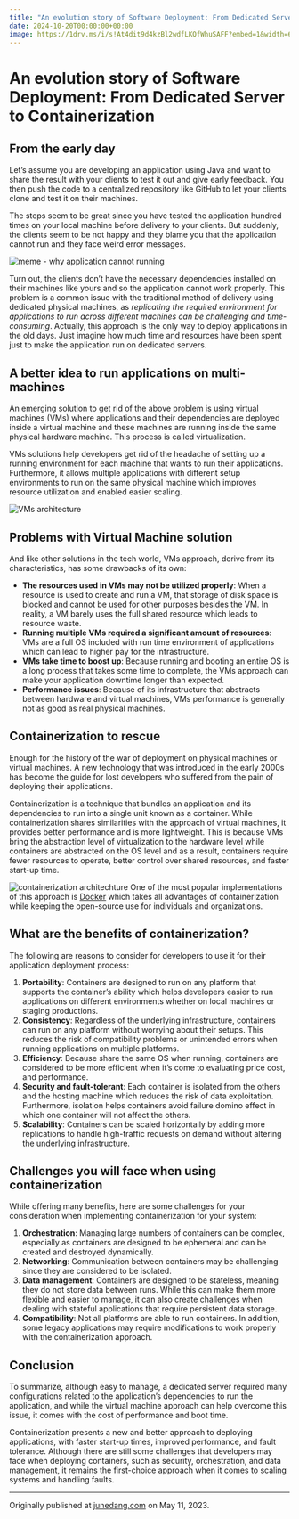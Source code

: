 ```yaml
---
title: "An evolution story of Software Deployment: From Dedicated Server to Containerization"
date: 2024-10-20T00:00:00+00:00
image: https://1drv.ms/i/s!At4dit9d4kzBl2wdfLKQfWhuSAFF?embed=1&width=660
---
```


# An evolution story of Software Deployment: From Dedicated Server to Containerization

## From the early day
Let’s assume you are developing an application using Java and want to share the result with your clients to test it out and give early feedback. You then push the code to a centralized repository like GitHub to let your clients clone and test it on their machines.

The steps seem to be great since you have tested the application hundred times on your local machine before delivery to your clients. But suddenly, the clients seem to be not happy and they blame you that the application cannot run and they face weird error messages.

![meme - why application cannot running](https://1drv.ms/i/s!At4dit9d4kzBl22QHh7Ecv14diZB?embed=1&width=660)

Turn out, the clients don’t have the necessary dependencies installed on their machines like yours and so the application cannot work properly. This problem is a common issue with the traditional method of delivery using dedicated physical machines, as _replicating the required environment for applications to run across different machines can be challenging and time-consuming_. Actually, this approach is the only way to deploy applications in the old days. Just imagine how much time and resources have been spent just to make the application run on dedicated servers.

## A better idea to run applications on multi-machines
An emerging solution to get rid of the above problem is using virtual machines (VMs) where applications and their dependencies are deployed inside a virtual machine and these machines are running inside the same physical hardware machine. This process is called virtualization.

VMs solutions help developers get rid of the headache of setting up a running environment for each machine that wants to run their applications. Furthermore, it allows multiple applications with different setup environments to run on the same physical machine which improves resource utilization and enabled easier scaling.

![VMs architecture](https://dev-to-uploads.s3.amazonaws.com/uploads/articles/nf45ch76i8q5896ylnmh.png)

## Problems with Virtual Machine solution
And like other solutions in the tech world, VMs approach, derive from its characteristics, has some drawbacks of its own:

- **The resources used in VMs may not be utilized properly**: When a resource is used to create and run a VM, that storage of disk space is blocked and cannot be used for other purposes besides the VM. In reality, a VM barely uses the full shared resource which leads to resource waste.
- **Running multiple VMs required a significant amount of resources**: VMs are a full OS included with run time environment of applications which can lead to higher pay for the infrastructure.
- **VMs take time to boost up**: Because running and booting an entire OS is a long process that takes some time to complete, the VMs approach can make your application downtime longer than expected.
- **Performance issues**: Because of its infrastructure that abstracts between hardware and virtual machines, VMs performance is generally not as good as real physical machines.

## Containerization to rescue
Enough for the history of the war of deployment on physical machines or virtual machines. A new technology that was introduced in the early 2000s has become the guide for lost developers who suffered from the pain of deploying their applications.

Containerization is a technique that bundles an application and its dependencies to run into a single unit known as a container. While containerization shares similarities with the approach of virtual machines, it provides better performance and is more lightweight. This is because VMs bring the abstraction level of virtualization to the hardware level while containers are abstracted on the OS level and as a result, containers require fewer resources to operate, better control over shared resources, and faster start-up time.

![containerization architechture](https://dev-to-uploads.s3.amazonaws.com/uploads/articles/mocpzd6jkfan0me5x78j.png)
One of the most popular implementations of this approach is [Docker](https://docs.docker.com/) which takes all advantages of containerization while keeping the open-source use for individuals and organizations.

## What are the benefits of containerization?
The following are reasons to consider for developers to use it for their application deployment process:

1. **Portability**: Containers are designed to run on any platform that supports the container’s ability which helps developers easier to run applications on different environments whether on local machines or staging productions.
2. **Consistency**: Regardless of the underlying infrastructure, containers can run on any platform without worrying about their setups. This reduces the risk of compatibility problems or unintended errors when running applications on multiple platforms.
3. **Efficiency**: Because share the same OS when running, containers are considered to be more efficient when it’s come to evaluating price cost, and performance.
4. **Security and fault-tolerant**: Each container is isolated from the others and the hosting machine which reduces the risk of data exploitation. Furthermore, isolation helps containers avoid failure domino effect in which one container will not affect the others.
5. **Scalability**: Containers can be scaled horizontally by adding more replications to handle high-traffic requests on demand without altering the underlying infrastructure.

## Challenges you will face when using containerization
While offering many benefits, here are some challenges for your consideration when implementing containerization for your system:

1. **Orchestration**: Managing large numbers of containers can be complex, especially as containers are designed to be ephemeral and can be created and destroyed dynamically.
2. **Networking**: Communication between containers may be challenging since they are considered to be isolated.
3. **Data management**: Containers are designed to be stateless, meaning they do not store data between runs. While this can make them more flexible and easier to manage, it can also create challenges when dealing with stateful applications that require persistent data storage.
4. **Compatibility**: Not all platforms are able to run containers. In addition, some legacy applications may require modifications to work properly with the containerization approach.

## Conclusion
To summarize, although easy to manage, a dedicated server required many configurations related to the application’s dependencies to run the application, and while the virtual machine approach can help overcome this issue, it comes with the cost of performance and boot time.

Containerization presents a new and better approach to deploying applications, with faster start-up times, improved performance, and fault tolerance. Although there are still some challenges that developers may face when deploying containers, such as security, orchestration, and data management, it remains the first-choice approach when it comes to scaling systems and handling faults.

---
Originally published at [junedang.com](https://junedang.com/an-evolution-story-of-software-deployment-from-dedicated-server-to-containerization/) on May 11, 2023.

